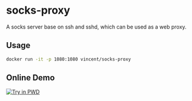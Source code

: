 # socks-proxy

A socks server base on ssh and sshd, which can be used as a web proxy.

## Usage

```bash
docker run -it -p 1080:1080 vincent/socks-proxy
```

## Online Demo

[![Try in PWD](https://cdn.rawgit.com/play-with-docker/stacks/cff22438/assets/images/button.png)](https://raw.githubusercontent.com/vincentngthu/socks-proxy/master/docker-compose.yml)
